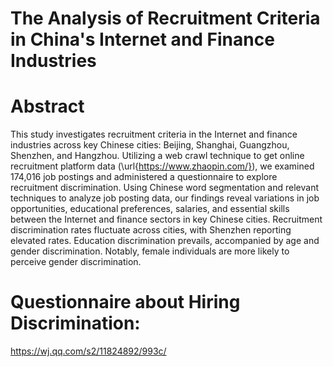 # The Analysis of Recruitment Criteria in China's Internet and Finance Industries

# Abstract

This study investigates recruitment criteria in the Internet and finance industries across key Chinese cities: Beijing, Shanghai, Guangzhou, Shenzhen, and Hangzhou. Utilizing a web crawl technique to get online recruitment platform data (\url{https://www.zhaopin.com/}), we examined 174,016 job postings and administered a questionnaire to explore recruitment discrimination.  Using Chinese word segmentation and relevant techniques to analyze job posting data, our findings reveal variations in job opportunities, educational preferences, salaries, and essential skills between the Internet and finance sectors in key Chinese cities. Recruitment discrimination rates fluctuate across cities, with Shenzhen reporting elevated rates. Education discrimination prevails, accompanied by age and gender discrimination. Notably, female individuals are more likely to perceive gender discrimination. 

# Questionnaire about Hiring Discrimination: 
https://wj.qq.com/s2/11824892/993c/
